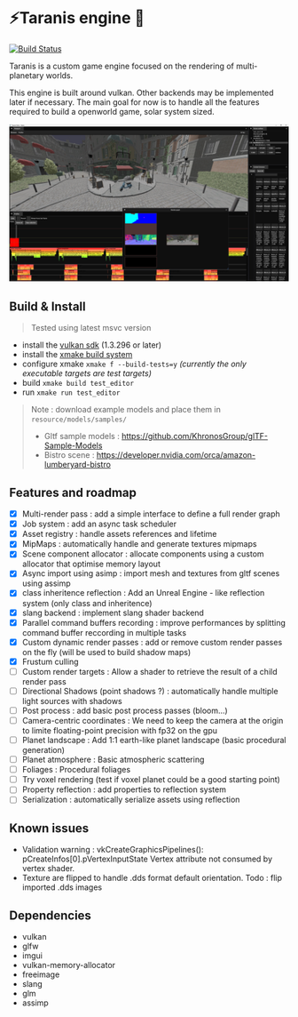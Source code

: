 # ⚡Taranis engine 💫

[![Build Status](https://github.com/PierreEVEN/Taranis/actions/workflows/build.yml/badge.svg)](https://github.com/PierreEVEN/Taranis/actions/workflows/build.yml)

Taranis is a custom game engine focused on the rendering of multi-planetary worlds.

This engine is built around vulkan. Other backends may be implemented later if necessary. The main goal for now is to handle all the features required to build a openworld game, solar system sized.

![Screenshot](./resources/screenshot.png)


## Build & Install

> Tested using latest msvc version

- install the [vulkan sdk](https://vulkan.lunarg.com/) (1.3.296 or later) 
- install the [xmake build system](https://xmake.io/#/)
- configure xmake `xmake f --build-tests=y` _(currently the only executable targets are test targets)_
- build `xmake build test_editor` 
- run `xmake run test_editor`

> Note : download example models and place them in `resource/models/samples/`
>  - Gltf sample models : https://github.com/KhronosGroup/glTF-Sample-Models
> - Bistro scene : https://developer.nvidia.com/orca/amazon-lumberyard-bistro

## Features and roadmap

- [x] Multi-render pass : add a simple interface to define a full render graph
- [x] Job system : add an async task scheduler
- [x] Asset registry : handle assets references and lifetime
- [x] MipMaps : automatically handle and generate textures mipmaps
- [x] Scene component allocator : allocate components using a custom allocator that optimise memory layout
- [x] Async import using asimp : import mesh and textures from gltf scenes using assimp
- [x] class inheritence reflection : Add an Unreal Engine - like reflection system (only class and inheritence)
- [x] slang backend : implement slang shader backend
- [x] Parallel command buffers recording : improve performances by splitting command buffer reccording in multiple tasks
- [x] Custom dynamic render passes : add or remove custom render passes on the fly (will be used to build shadow maps)
- [x] Frustum culling
- [ ] Custom render targets : Allow a shader to retrieve the result of a child render pass
- [ ] Directional Shadows (point shadows ?) : automatically handle multiple light sources with shadows
- [ ] Post process : add basic post process passes (bloom...)
- [ ] Camera-centric coordinates : We need to keep the camera at the origin to limite floating-point precision with fp32 on the gpu
- [ ] Planet landscape : Add 1:1 earth-like planet landscape (basic procedural generation)
- [ ] Planet atmosphere : Basic atmospheric scattering
- [ ] Foliages : Procedural foliages
- [ ] Try voxel rendering (test if voxel planet could be a good starting point)
- [ ] Property reflection : add properties to reflection system
- [ ] Serialization : automatically serialize assets using reflection

## Known issues

- Validation warning : vkCreateGraphicsPipelines(): pCreateInfos[0].pVertexInputState Vertex attribute not consumed by vertex shader.
- Texture are flipped to handle .dds format default orientation. Todo : flip imported .dds images

## Dependencies

- vulkan
- glfw
- imgui
- vulkan-memory-allocator
- freeimage
- slang
- glm
- assimp
